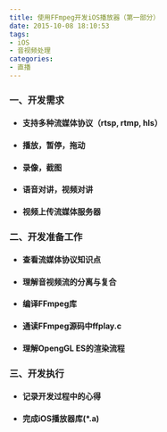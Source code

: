 ```yaml
---
title: 使用FFmpeg开发iOS播放器（第一部分）
date: 2015-10-08 18:10:53
tags:
- iOS
- 音视频处理
categories:
- 直播
---
```


### 一、开发需求
* #### 支持多种流媒体协议（rtsp, rtmp, hls）
* #### 播放，暂停，拖动
* #### 录像，截图
* #### 语音对讲，视频对讲
* #### 视频上传流媒体服务器

<!-- more -->

### 二、开发准备工作
* #### 查看流媒体协议知识点
* #### 理解音视频流的分离与复合
* #### 编译FFmpeg库
* #### 通读FFmpeg源码中ffplay.c
* #### 理解OpengGL ES的渲染流程

### 三、开发执行
* #### 记录开发过程中的心得
* #### 完成iOS播放器库(*.a)